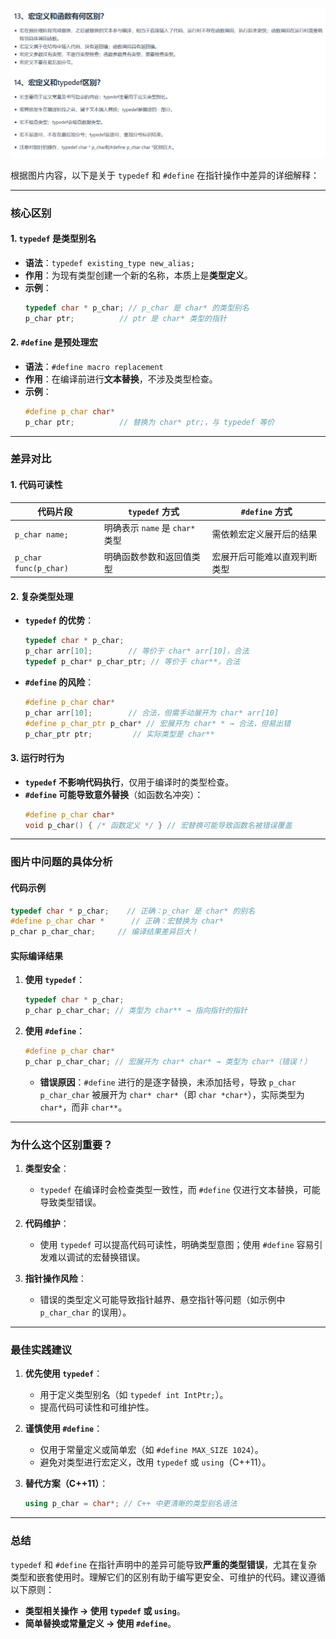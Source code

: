 ![alt text](13image1.png)

根据图片内容，以下是关于 `typedef` 和 `#define` 在指针操作中差异的详细解释：

---

### **核心区别**
#### **1. `typedef` 是类型别名**
- **语法**：`typedef existing_type new_alias;`
- **作用**：为现有类型创建一个新的名称，本质上是**类型定义**。
- **示例**：
  ```cpp
  typedef char * p_char; // p_char 是 char* 的类型别名
  p_char ptr;          // ptr 是 char* 类型的指针
  ```

#### **2. `#define` 是预处理宏**
- **语法**：`#define macro replacement`
- **作用**：在编译前进行**文本替换**，不涉及类型检查。
- **示例**：
  ```cpp
  #define p_char char*
  p_char ptr;          // 替换为 char* ptr;，与 typedef 等价
  ```

---

### **差异对比**
#### **1. 代码可读性**
| 代码片段           | `typedef` 方式                | `#define` 方式                |
|--------------------|-----------------------------|-----------------------------|
| `p_char name;`     | 明确表示 `name` 是 `char*` 类型 | 需依赖宏定义展开后的结果    |
| `p_char func(p_char)` | 明确函数参数和返回值类型      | 宏展开后可能难以直观判断类型 |

#### **2. 复杂类型处理**
- **`typedef` 的优势**：
  ```cpp
  typedef char * p_char;
  p_char arr[10];        // 等价于 char* arr[10]，合法
  typedef p_char* p_char_ptr; // 等价于 char**，合法
  ```

- **`#define` 的风险**：
  ```cpp
  #define p_char char*
  p_char arr[10];        // 合法，但需手动展开为 char* arr[10]
  #define p_char_ptr p_char* // 宏展开为 char* * → 合法，但易出错
  p_char_ptr ptr;         // 实际类型是 char**
  ```

#### **3. 运行时行为**
- **`typedef` 不影响代码执行**，仅用于编译时的类型检查。
- **`#define` 可能导致意外替换**（如函数名冲突）：
  ```cpp
  #define p_char char*
  void p_char() { /* 函数定义 */ } // 宏替换可能导致函数名被错误覆盖
  ```

---

### **图片中问题的具体分析**
#### **代码示例**
```cpp
typedef char * p_char;    // 正确：p_char 是 char* 的别名
#define p_char char *      // 正确：宏替换为 char*
p_char p_char_char;     // 编译结果差异巨大！
```

#### **实际编译结果**
1. **使用 `typedef`**：
   ```cpp
   typedef char * p_char;
   p_char p_char_char; // 类型为 char** → 指向指针的指针
   ```

2. **使用 `#define`**：
   ```cpp
   #define p_char char*
   p_char p_char_char; // 宏展开为 char* char* → 类型为 char*（错误！）
   ```
   - **错误原因**：`#define` 进行的是逐字替换，未添加括号，导致 `p_char p_char_char` 被展开为 `char* char*`（即 `char *char*`），实际类型为 `char*`，而非 `char**`。

---

### **为什么这个区别重要？**
1. **类型安全**：
   - `typedef` 在编译时会检查类型一致性，而 `#define` 仅进行文本替换，可能导致类型错误。
   
2. **代码维护**：
   - 使用 `typedef` 可以提高代码可读性，明确类型意图；使用 `#define` 容易引发难以调试的宏替换错误。

3. **指针操作风险**：
   - 错误的类型定义可能导致指针越界、悬空指针等问题（如示例中 `p_char_char` 的误用）。

---

### **最佳实践建议**
1. **优先使用 `typedef`**：
   - 用于定义类型别名（如 `typedef int IntPtr;`）。
   - 提高代码可读性和可维护性。

2. **谨慎使用 `#define`**：
   - 仅用于常量定义或简单宏（如 `#define MAX_SIZE 1024`）。
   - 避免对类型进行宏定义，改用 `typedef` 或 `using`（C++11）。

3. **替代方案（C++11）**：
   ```cpp
   using p_char = char*; // C++ 中更清晰的类型别名语法
   ```

---

### **总结**
`typedef` 和 `#define` 在指针声明中的差异可能导致**严重的类型错误**，尤其在复杂类型和嵌套使用时。理解它们的区别有助于编写更安全、可维护的代码。建议遵循以下原则：
- **类型相关操作 → 使用 `typedef` 或 `using`**。
- **简单替换或常量定义 → 使用 `#define`**。